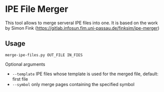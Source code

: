 # IPE File Merger

This tool allows to merge serveral IPE files into one.
It is based on the work by Simon Fink (https://gitlab.infosun.fim.uni-passau.de/finksim/ipe-merger)

## Usage

```
merge-ipe-files.py OUT_FILE IN_FIES
```

Optional arguments
- ``--template`` IPE files whose template is used for the merged file, default: first file
- ``--symbol`` only merge pages containing the specified symbol